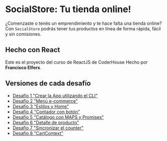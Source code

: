 # SocialStore: Tu tienda online!
¿Comenzaste o tenés un emprendimiento y te hace falta una tienda online? Con `SocialStore` podrás tener tus productos en línea de forma rápida, fácil y sin comisiones.

## Hecho con React
Este es el proyecto del curso de ReactJS de CoderHouse
Hecho por **Francisco Elfers**.

## Versiones de cada desafío
* [Desafío 1 "Crear la App utilizando el CLI"](https://github.com/FranElfers/socialstore-elfers/tree/1f9ca9a676099211d48a91449ebfe408cc980f28)
* [Desafío 2 "Menú e-commerce"](https://github.com/FranElfers/socialstore-elfers/tree/d7c07f528cd4dcd6bb1d99bccdc5bf8a190f79d4)
* [Desafío 3 "Estilos y Home"](https://github.com/FranElfers/socialstore-elfers/tree/cdd66d20815e7aebbd4450c3325f5bd455f97cf2)
* [Desafío 4 "Contador con botón"](https://github.com/FranElfers/socialstore-elfers/tree/46ce5da0fa84b2eb070e180564b20c0933598393)
* [Desafío 5 "Catálogo con MAPS y Promises"](https://github.com/FranElfers/socialstore-elfers/tree/71b24c99f33f6f5bbaf159f3d1bf160b443df289)
* [Desafío 6 "Detalle de producto"](https://github.com/FranElfers/socialstore-elfers/tree/38fb4acd50fbcc8acb54f2962e2111c651b29315)
* [Desafío 7 "Sincronizar el counter"](https://github.com/FranElfers/socialstore-elfers/tree/2d195fa3acf559dc488c5dce0032ee452124eb39)
* [Desafío 8 "CartContext"](https://github.com/FranElfers/socialstore-elfers/tree/ae51c12066831fae59d8f340e73480bd6918b5f5)